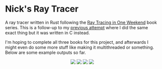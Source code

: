 # Nick's Ray Tracer

A ray tracer written in Rust following the [Ray Tracing in One Weekend](https://raytracing.github.io/) book series. This is a follow-up to my [previous attempt](https://github.com/nsdigirolamo/ray-tracing-in-one-weekend) where I did the
same exact thing but it was written in C instead.

I'm hoping to complete all three books for this project, and afterwards I might
even do some more stuff like making it multithreaded or something. Below are some
example outputs so far.

<p align="center">
    <img src="https://i.imgur.com/jj2K9NV.png"/>
    <img src="https://i.imgur.com/hnKXifY.png"/>
    <img src="https://i.imgur.com/AvZDz5O.png"/>
    <img src="https://i.imgur.com/jR4DgDK.png"/>
</center>
